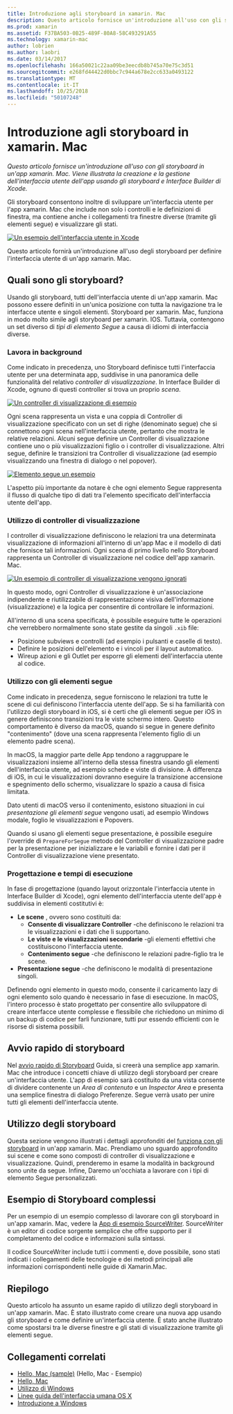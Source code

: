 ```yaml
---
title: Introduzione agli storyboard in xamarin. Mac
description: Questo articolo fornisce un'introduzione all'uso con gli storyboard in un'app xamarin. Mac. Viene descritto come creare e gestire l'interfaccia utente dell'app usando gli storyboard e Interface Builder di Xcode.
ms.prod: xamarin
ms.assetid: F37BA503-0B25-489F-80A8-58C493291A55
ms.technology: xamarin-mac
author: lobrien
ms.author: laobri
ms.date: 03/14/2017
ms.openlocfilehash: 166a50021c22aa09be3eecdb8b745a70e75c3d51
ms.sourcegitcommit: e268fd44422d0bbc7c944a678e2cc633a0493122
ms.translationtype: MT
ms.contentlocale: it-IT
ms.lasthandoff: 10/25/2018
ms.locfileid: "50107248"
---
```

# <a name="introduction-to-storyboards-in-xamarinmac"></a>Introduzione agli storyboard in xamarin. Mac

_Questo articolo fornisce un'introduzione all'uso con gli storyboard in un'app xamarin. Mac. Viene illustrata la creazione e la gestione dell'interfaccia utente dell'app usando gli storyboard e Interface Builder di Xcode._

Gli storyboard consentono inoltre di sviluppare un'interfaccia utente per l'app xamarin. Mac che include non solo i controlli e le definizioni di finestra, ma contiene anche i collegamenti tra finestre diverse (tramite gli elementi segue) e visualizzare gli stati.

[![](images/intro01.png "Un esempio dell'interfaccia utente in Xcode")](images/intro01.png#lightbox)

Questo articolo fornirà un'introduzione all'uso degli storyboard per definire l'interfaccia utente di un'app xamarin. Mac.

<a name="What-are-Storyboards" />

## <a name="what-are-storyboards"></a>Quali sono gli storyboard?

Usando gli storyboard, tutti dell'interfaccia utente di un'app xamarin. Mac possono essere definiti in un'unica posizione con tutta la navigazione tra le interfacce utente e singoli elementi. Storyboard per xamarin. Mac, funziona in modo molto simile agli storyboard per xamarin. IOS. Tuttavia, contengono un set diverso di _tipi di elemento Segue_ a causa di idiomi di interfaccia diverse.

<a name="Working-with-Scenes" />

### <a name="working-with-scenes"></a>Lavora in background

Come indicato in precedenza, uno Storyboard definisce tutti l'interfaccia utente per una determinata app, suddivise in una panoramica delle funzionalità del relativo _controller di visualizzazione_. In Interface Builder di Xcode, ognuno di questi controller si trova un proprio _scena_.

[![](images/intro02.png "Un controller di visualizzazione di esempio")](images/intro02.png#lightbox)

Ogni scena rappresenta un vista e una coppia di Controller di visualizzazione specificato con un set di righe (denominato segue) che si connettono ogni scena nell'interfaccia utente, pertanto che mostra le relative relazioni. Alcuni segue definire un Controller di visualizzazione contiene uno o più visualizzazioni figlio o i controller di visualizzazione. Altri segue, definire le transizioni tra Controller di visualizzazione (ad esempio visualizzando una finestra di dialogo o nel popover). 

[![](images/intro03.png "Elemento segue un esempio")](images/intro03.png#lightbox)

L'aspetto più importante da notare è che ogni elemento Segue rappresenta il flusso di qualche tipo di dati tra l'elemento specificato dell'interfaccia utente dell'app.

<a name="Working-with-View-Controllers" />

### <a name="working-with-view-controllers"></a>Utilizzo di controller di visualizzazione

I controller di visualizzazione definiscono le relazioni tra una determinata visualizzazione di informazioni all'interno di un'app Mac e il modello di dati che fornisce tali informazioni. Ogni scena di primo livello nello Storyboard rappresenta un Controller di visualizzazione nel codice dell'app xamarin. Mac.

[![](images/intro04.png "Un esempio di controller di visualizzazione vengono ignorati")](images/intro04.png#lightbox)

In questo modo, ogni Controller di visualizzazione è un'associazione indipendente e riutilizzabile di rappresentazione visiva dell'informazione (visualizzazione) e la logica per consentire di controllare le informazioni.

All'interno di una scena specificata, è possibile eseguire tutte le operazioni che verrebbero normalmente sono state gestite da singoli `.xib` file: 

 - Posizione subviews e controlli (ad esempio i pulsanti e caselle di testo).
 - Definire le posizioni dell'elemento e i vincoli per il layout automatico.
 - Wireup azioni e gli Outlet per esporre gli elementi dell'interfaccia utente al codice.

<a name="Working-with-Segues" />

### <a name="working-with-segues"></a>Utilizzo con gli elementi segue

Come indicato in precedenza, segue forniscono le relazioni tra tutte le scene di cui definiscono l'interfaccia utente dell'app. Se si ha familiarità con l'utilizzo degli storyboard in iOS, si è certi che gli elementi segue per iOS in genere definiscono transizioni tra le viste schermo intero. Questo comportamento è diverso da macOS, quando si segue in genere definito "contenimento" (dove una scena rappresenta l'elemento figlio di un elemento padre scena).

In macOS, la maggior parte delle App tendono a raggruppare le visualizzazioni insieme all'interno della stessa finestra usando gli elementi dell'interfaccia utente, ad esempio schede e viste di divisione. A differenza di iOS, in cui le visualizzazioni dovranno eseguire la transizione accensione e spegnimento dello schermo, visualizzare lo spazio a causa di fisica limitata.

Dato utenti di macOS verso il contenimento, esistono situazioni in cui _presentazione gli elementi segue_ vengono usati, ad esempio Windows modale, foglio le visualizzazioni e Popovers.

Quando si usano gli elementi segue presentazione, è possibile eseguire l'override di `PrepareForSegue` metodo del Controller di visualizzazione padre per la presentazione per inizializzare e le variabili e fornire i dati per il Controller di visualizzazione viene presentato.

<a name="Design-and-Run-Times" />

### <a name="design-and-run-times"></a>Progettazione e tempi di esecuzione

In fase di progettazione (quando layout orizzontale l'interfaccia utente in Interface Builder di Xcode), ogni elemento dell'interfaccia utente dell'app è suddivisa in elementi costitutivi è:

- **Le scene** , ovvero sono costituiti da:
    - **Consente di visualizzare Controller** -che definiscono le relazioni tra le visualizzazioni e i dati che li supportano.
    - **Le viste e le visualizzazioni secondarie** -gli elementi effettivi che costituiscono l'interfaccia utente.
    - **Contenimento segue** -che definiscono le relazioni padre-figlio tra le scene.
- **Presentazione segue** -che definiscono le modalità di presentazione singoli. 

Definendo ogni elemento in questo modo, consente il caricamento lazy di ogni elemento solo quando è necessario in fase di esecuzione. In macOS, l'intero processo è stato progettato per consentire allo sviluppatore di creare interfacce utente complesse e flessibile che richiedono un minimo di un backup di codice per farli funzionare, tutti pur essendo efficienti con le risorse di sistema possibili.

<a name="Storyboard-Quick-Start" />

## <a name="storyboard-quick-start"></a>Avvio rapido di storyboard

Nel [avvio rapido di Storyboard](~/mac/platform/storyboards/quickstart.md) Guida, si creerà una semplice app xamarin. Mac che introduce i concetti chiave di utilizzo degli storyboard per creare un'interfaccia utente. L'app di esempio sarà costituito da una vista consente di dividere contenente un _Area di contenuto_ e un _Inspector Area_ e presenta una semplice finestra di dialogo Preferenze. Segue verrà usato per unire tutti gli elementi dell'interfaccia utente.

<a name="Working-with-Storyboards" />

## <a name="working-with-storyboards"></a>Utilizzo degli storyboard

Questa sezione vengono illustrati i dettagli approfonditi del [funziona con gli storyboard](~/mac/platform/storyboards/indepth.md) in un'app xamarin. Mac. Prendiamo uno sguardo approfondito sui scene e come sono composti di controller di visualizzazione e visualizzazione. Quindi, prenderemo in esame la modalità in background sono unite da segue. Infine, Daremo un'occhiata a lavorare con i tipi di elemento Segue personalizzati. 

<a name="Complex-Storyboard-Example" />

## <a name="complex-storyboard-example"></a>Esempio di Storyboard complessi

Per un esempio di un esempio complesso di lavorare con gli storyboard in un'app xamarin. Mac, vedere la [App di esempio SourceWriter](https://developer.xamarin.com/samples/mac/SourceWriter/). SourceWriter è un editor di codice sorgente semplice che offre supporto per il completamento del codice e informazioni sulla sintassi.

Il codice SourceWriter include tutti i commenti e, dove possibile, sono stati indicati i collegamenti delle tecnologie e dei metodi principali alle informazioni corrispondenti nelle guide di Xamarin.Mac.

<a name="Summary" />

## <a name="summary"></a>Riepilogo

Questo articolo ha assunto un esame rapido di utilizzo degli storyboard in un'app xamarin. Mac. È stato illustrato come creare una nuova app usando gli storyboard e come definire un'interfaccia utente. È stato anche illustrato come spostarsi tra le diverse finestre e gli stati di visualizzazione tramite gli elementi segue.


## <a name="related-links"></a>Collegamenti correlati

- [Hello, Mac (sample)](https://developer.xamarin.com/samples/mac/Hello_Mac/) (Hello, Mac - Esempio)
- [Hello, Mac](~/mac/get-started/hello-mac.md)
- [Utilizzo di Windows](~/mac/user-interface/window.md)
- [Linee guida dell'interfaccia umana OS X](https://developer.apple.com/library/mac/documentation/UserExperience/Conceptual/OSXHIGuidelines/)
- [Introduzione a Windows](https://developer.apple.com/library/mac/documentation/Cocoa/Conceptual/WinPanel/Introduction.html#//apple_ref/doc/uid/10000031-SW1)
